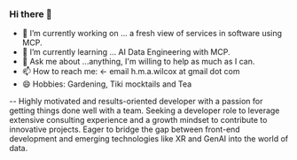 ### Hi there 👋

<!--
**hmaw/hmaw** is a ✨ _special_ ✨ repository because its `README.md` (this file) appears on your GitHub profile.

Here are some ideas to get you started:-->

- 🔭 I’m currently working on ... a fresh view of services in software using MCP.
- 🌱 I’m currently learning ... AI Data Engineering with MCP.
- 💬 Ask me about ...anything, I'm willing to help as much as I can.
- 📫 How to reach me: <- email h.m.a.wilcox at gmail dot com
- 😄 Hobbies:  Gardening, Tiki mocktails and Tea

-- Highly motivated and results-oriented developer with a passion for getting things done well with a team. Seeking a developer role to leverage extensive consulting experience and a growth mindset to contribute to innovative projects. Eager to bridge the gap between front-end development and emerging technologies like XR and GenAI into the world of data.
